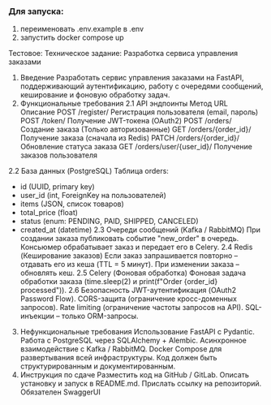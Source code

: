 ### Для запуска: 
1) переименовать .env.example в .env
2) запустить docker compose up

Тестовое:
Техническое задание: Разработка сервиса управления заказами
1. Введение
Разработать сервис управления заказами на FastAPI, поддерживающий аутентификацию, работу с очередями сообщений, кеширование и фоновую обработку задач.
2. Функциональные требования
2.1 API эндпоинты
Метод
URL
Описание
POST
/register/
Регистрация пользователя (email, пароль)
POST
/token/
Получение JWT-токена (OAuth2)
POST
/orders/
Создание заказа (Только авторизованные)
GET
/orders/{order_id}/
Получение заказа (сначала из Redis)
PATCH
/orders/{order_id}/
Обновление статуса заказа
GET
/orders/user/{user_id}/
Получение заказов пользователя

2.2 База данных (PostgreSQL)
Таблица orders:
- id (UUID, primary key)
- user_id (int, ForeignKey на пользователей)
- items (JSON, список товаров)
- total_price (float)
- status (enum: PENDING, PAID, SHIPPED, CANCELED)
- created_at (datetime)
2.3 Очереди сообщений (Kafka / RabbitMQ)
При создании заказа публиковать событие "new_order" в очередь.
Консьюмер обрабатывает заказ и передает его в Celery.
2.4 Redis (Кеширование заказов)
Если заказ запрашивается повторно – отдавать его из кеша (TTL = 5 минут).
При изменении заказа – обновлять кеш.
2.5 Celery (Фоновая обработка)
Фоновая задача обработки заказа (time.sleep(2) и print(f"Order {order_id} processed")).
2.6 Безопасность
JWT-аутентификация (OAuth2 Password Flow).
CORS-защита (ограничение кросс-доменных запросов).
Rate limiting (ограничение частоты запросов на API).
SQL-инъекции – только ORM-запросы.
3. Нефункциональные требования
Использование FastAPI с Pydantic.
Работа с PostgreSQL через SQLAlchemy + Alembic.
Асинхронное взаимодействие с Kafka / RabbitMQ.
Docker Compose для развертывания всей инфраструктуры.
Код должен быть структурированным и документированным.
4. Инструкция по сдаче
Разместить код на GitHub / GitLab.
Описать установку и запуск в README.md.
Прислать ссылку на репозиторий.
Обязателен SwaggerUI

